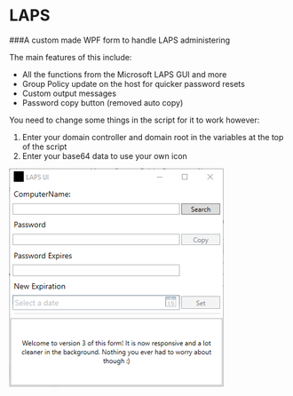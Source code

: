 # LAPS
###A custom made WPF form to handle LAPS administering 

The main features of this include:

 - All the functions from the Microsoft LAPS GUI and more
 - Group Policy update on the host for quicker password resets
 - Custom output messages
 - Password copy button (removed auto copy)

You need to change some things in the script for it to work however:

 1. Enter your domain controller and domain root in the variables at the top of the script
 2. Enter your base64 data to use your own icon
 
 ![alt text](https://github.com/IT-Delinquent/LAPS/blob/master/LAPS.png)
